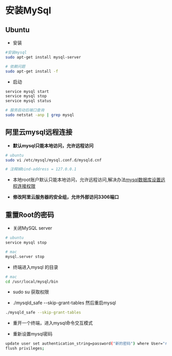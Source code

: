 # 安装MySql

## Ubuntu

- 安装

```bash
#安装mysql
sudo apt-get install mysql-server

# 依赖问题
sudo apt-get install -f
```

- 启动

```bash
service mysql start
service mysql stop
service mysql status

# 服务启动后端口查询
sudo netstat -anp | grep mysql
```

## 阿里云mysql远程连接

- **默认mysql只能本地访问，允许远程访问**

```bash
# ubuntu
sudo vi /etc/mysql/mysql.conf.d/mysqld.cnf

# 注释掉bind-address = 127.0.0.1 
```

- 本地root账户默认只能本地访问，允许远程访问,解决办法[mysql数据库设置远程连接权限](https://help.aliyun.com/knowledge_detail/40792.html?spm=5176.11065259.1996646101.searchclickresult.280a3ba03E06yq)

- **修改阿里云服务器的安全组，允许外部访问3306端口**

## 重置Root的密码

- 关闭MySQL server

```bash
# ubuntu
service mysql stop

# mac
mysql.server stop
```

- 终端进入mysql 的目录

```bash
# mac
cd /usr/local/mysql/bin
```

- sudo su 获取权限

- ./mysqld_safe --skip-grant-tables  然后重启mysql

```bash
./mysqld_safe --skip-grant-tables
```

- 重开一个终端，进入mysql命令交互模式

- 重新设置mysql密码

```bash
update user set authentication_string=password("新的密码") where User="root";
flush privileges;
```
